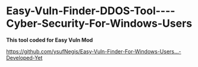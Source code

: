 # Easy-Vuln-Finder-DDOS-Tool----Cyber-Security-For-Windows-Users
**This tool coded for Easy Vuln Mod**

https://github.com/ysufNegis/Easy-Vuln-Finder-For-Windows-Users...-Developed-Yet
